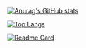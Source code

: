 [![Anurag's GitHub stats](https://github-readme-stats.vercel.app/api?username=pillagedev&theme=radical)](https://github.com/pillagedev)

[![Top Langs](https://github-readme-stats.vercel.app/api/top-langs/?username=pillagedev)](https://github.com/pillagedev)

[![Readme Card](https://github-readme-stats.vercel.app/api/pin/?username=pillagedev&repo=frc-distance-calculator)](https://github.com/pillagedev)
